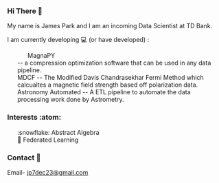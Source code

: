 ### Hi There 👋
My name is James Park and I am an incoming Data Scientist at TD Bank. 

I am currently developing :computer: (or have developed) :
<ol>  
     <ul>MagnaPY</ul> -- a compression optimization software that can be used in any data pipeline.
    <br>
     MDCF -- The Modified Davis Chandrasekhar Fermi Method which calcualtes a magnetic field strength based off polarization data.
     <br>
     Astronomy Automated -- A ETL pipeline to automate the data processing work done by Astrometry.
</ol>

### Interests :atom:
<ol> 
    :snowflake: Abstract Algebra
    <br>
    🌱 Federated Learning
    <br>
</ol>

### Contact :bookmark_tabs: 
Email- jp7dec23@gmail.com
